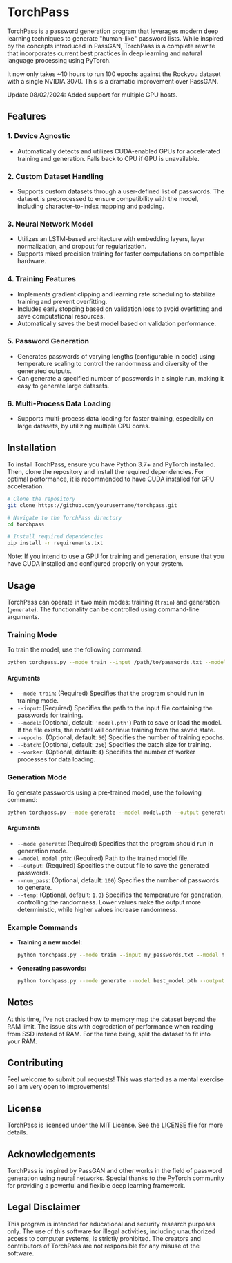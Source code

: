 
# TorchPass

TorchPass is a password generation program that leverages modern deep learning techniques to generate "human-like" password lists. While inspired by the concepts introduced in PassGAN, TorchPass is a complete rewrite that incorporates current best practices in deep learning and natural language processing using PyTorch.

It now only takes ~10 hours to run 100 epochs against the Rockyou dataset with a single NVIDIA 3070. This is a dramatic improvement over PassGAN.

Update 08/02/2024: Added support for multiple GPU hosts.
## Features

### 1. **Device Agnostic**
   - Automatically detects and utilizes CUDA-enabled GPUs for accelerated training and generation. Falls back to CPU if GPU is unavailable.

### 2. **Custom Dataset Handling**
   - Supports custom datasets through a user-defined list of passwords. The dataset is preprocessed to ensure compatibility with the model, including character-to-index mapping and padding.

### 3. **Neural Network Model**
   - Utilizes an LSTM-based architecture with embedding layers, layer normalization, and dropout for regularization.
   - Supports mixed precision training for faster computations on compatible hardware.

### 4. **Training Features**
   - Implements gradient clipping and learning rate scheduling to stabilize training and prevent overfitting.
   - Includes early stopping based on validation loss to avoid overfitting and save computational resources.
   - Automatically saves the best model based on validation performance.

### 5. **Password Generation**
   - Generates passwords of varying lengths (configurable in code) using temperature scaling to control the randomness and diversity of the generated outputs.
   - Can generate a specified number of passwords in a single run, making it easy to generate large datasets.

### 6. **Multi-Process Data Loading**
   - Supports multi-process data loading for faster training, especially on large datasets, by utilizing multiple CPU cores.

## Installation

To install TorchPass, ensure you have Python 3.7+ and PyTorch installed. Then, clone the repository and install the required dependencies. For optimal performance, it is recommended to have CUDA installed for GPU acceleration.

```bash
# Clone the repository
git clone https://github.com/yourusername/torchpass.git

# Navigate to the TorchPass directory
cd torchpass

# Install required dependencies
pip install -r requirements.txt
```

Note: If you intend to use a GPU for training and generation, ensure that you have CUDA installed and configured properly on your system.

## Usage

TorchPass can operate in two main modes: training (`train`) and generation (`generate`). The functionality can be controlled using command-line arguments.

### Training Mode

To train the model, use the following command:

```bash
python torchpass.py --mode train --input /path/to/passwords.txt --model model.pth --epochs 50 --batch 256 --workers 4
```

#### Arguments

- `--mode train`: (Required) Specifies that the program should run in training mode.
- `--input`: (Required) Specifies the path to the input file containing the passwords for training.
- `--model`: (Optional, default: `'model.pth'`) Path to save or load the model. If the file exists, the model will continue training from the saved state.
- `--epochs`: (Optional, default: `50`) Specifies the number of training epochs.
- `--batch`: (Optional, default: `256`) Specifies the batch size for training.
- `--worker`: (Optional, default: `4`) Specifies the number of worker processes for data loading.

### Generation Mode

To generate passwords using a pre-trained model, use the following command:

```bash
python torchpass.py --mode generate --model model.pth --output generated_passwords.txt --num_pass 100 --temp 1.0
```

#### Arguments

- `--mode generate`: (Required) Specifies that the program should run in generation mode.
- `--model model.pth`: (Required) Path to the trained model file.
- `--output`: (Required) Specifies the output file to save the generated passwords.
- `--num_pass`: (Optional, default: `100`) Specifies the number of passwords to generate.
- `--temp`: (Optional, default: `1.0`) Specifies the temperature for generation, controlling the randomness. Lower values make the output more deterministic, while higher values increase randomness.

### Example Commands

- **Training a new model:**
  ```bash
  python torchpass.py --mode train --input my_passwords.txt --model new_model.pth --epochs 30 --batch 128 --workers 2
  ```

- **Generating passwords:**
  ```bash
  python torchpass.py --mode generate --model best_model.pth --output my_generated_passwords.txt --num_pass 200 --temp 0.8
  ```

## Notes
At this time, I've not cracked how to memory map the dataset beyond the RAM limit. The issue sits with degredation of performance when reading from SSD instead of RAM. For the time being, split the dataset to fit into your RAM.

## Contributing
Feel welcome to submit pull requests! This was started as a mental exercise so I am very open to improvements!

## License

TorchPass is licensed under the MIT License. See the [LICENSE](LICENSE) file for more details.

## Acknowledgements

TorchPass is inspired by PassGAN and other works in the field of password generation using neural networks. Special thanks to the PyTorch community for providing a powerful and flexible deep learning framework.

## Legal Disclaimer

This program is intended for educational and security research purposes only. The use of this software for illegal activities, including unauthorized access to computer systems, is strictly prohibited. The creators and contributors of TorchPass are not responsible for any misuse of the software.
